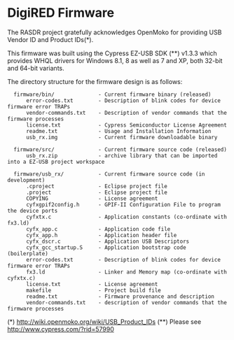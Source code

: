 # DigiRED Firmware

The RASDR project gratefully acknowledges OpenMoko for providing USB Vendor ID and Product IDs(*).

This firmware was built using the Cypress EZ-USB SDK (**) v1.3.3 which provides WHQL drivers for Windows 8.1, 8 as well as 7 and XP, both 32-bit and 64-bit variants.

The directory structure for the firmware design is as follows:

      firmware/bin/              - Current firmware binary (released)
          error-codes.txt        - Description of blink codes for device firmware error TRAPs
          vendor-commands.txt    - Description of vendor commands that the firmware processes
          license.txt            - Cypress Semiconductor License Agreement
          readme.txt             - Usage and Installation Information
          usb_rx.img             - Current firmware downloadable binary

      firmware/src/              - Current firmware source code (released)
          usb_rx.zip             - archive library that can be imported into a EZ-USB project workspace

      firmware/usb_rx/           - Current firmware source code (in development)
          .cproject              - Eclipse project file
          .project               - Eclipse project file
          COPYING                - License agreement
          cyfxgpif2config.h      - GPIF-II Configuration File to program the device ports
          cyfxtx.c               - Application constants (co-ordinate with fx3.ld)
          cyfx_app.c             - Application code file
          cyfx_app.h             - Application header file
          cyfx_dscr.c            - Application USB Descriptors
          cyfx_gcc_startup.S     - Application bootstrap code (boilerplate)
          error-codes.txt        - Description of blink codes for device firmware error TRAPs
          fx3.ld                 - Linker and Memory map (co-ordinate with cyfxtx.c)
          license.txt            - License agreement
          makefile               - Project build file
          readme.txt             - Firmware provenance and description
          vendor-commands.txt    - description of vendor commands that the firmware processes

(*)  http://wiki.openmoko.org/wiki/USB_Product_IDs
(**) Please see http://www.cypress.com/?rid=57990


